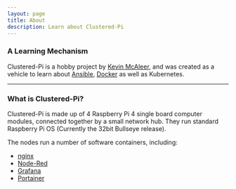 ```yaml
---
layout: page
title: About
description: Learn about Clustered-Pi
---
```


### A Learning Mechanism
Clustered-Pi is a hobby project by [Kevin McAleer](https://www.youtube.com/kevinmcaleer28), and was created as a vehicle to learn about [Ansible](https://www.ansible.com), [Docker](https://www.docker.com) as well as Kubernetes.

---

### What is Clustered-Pi?
Clustered-Pi is made up of 4 Raspberry Pi 4 single board computer modules, connected together by a small network hub. They run standard Raspberry Pi OS (Currently the 32bit Bullseye release).

The nodes run a number of software containers, including:
- [nginx](https://www.nginx.org)
- [Node-Red](https://www.nodered.org)
- [Grafana](https://www.grafana.com)
- [Portainer](https://www.portainer.com)